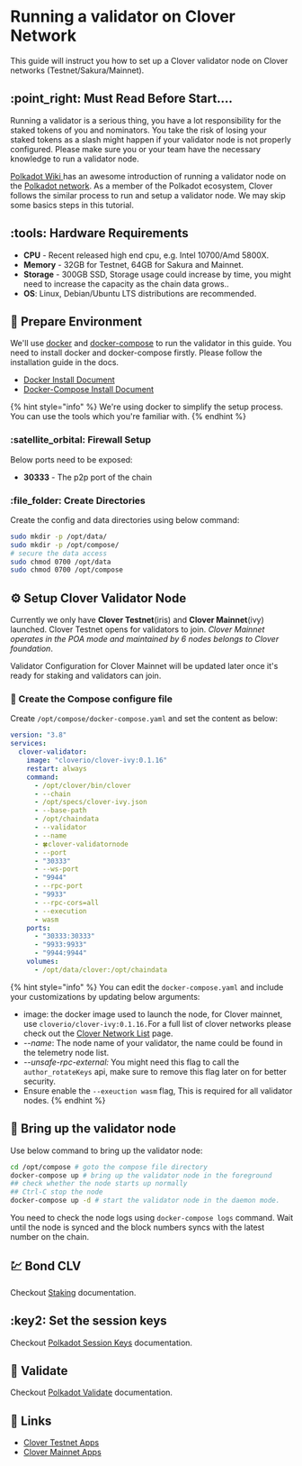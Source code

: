 # Running a validator on Clover Network

This guide will instruct you how to set up a Clover validator node on Clover networks (Testnet/Sakura/Mainnet).&#x20;

## :point\_right: Must Read Before Start....

Running a validator is a serious thing, you have a lot responsibility for the staked tokens of you and nominators.  You take the risk of losing your staked tokens as a slash might happen if your validator node is not properly configured. Please make sure you or your team have the necessary knowledge to run a validator node.

[Polkadot Wiki ](https://wiki.polkadot.network/docs/en/maintain-guides-how-to-validate-polkadot)has an awesome introduction of running a validator node on the [Polkadot network](https://polkadot.network).  As a member of the Polkadot ecosystem, Clover follows the similar process to run and setup a validator node. We may skip some basics steps in this tutorial.

## :tools: Hardware Requirements

* **CPU** - Recent released high end cpu, e.g. Intel 10700/Amd 5800X.
* **Memory** - 32GB for Testnet, 64GB for Sakura and Mainnet.
* **Storage** - 300GB SSD, Storage usage could increase by time, you might need to increase the capacity as the chain data grows..
* **OS**: Linux, Debian/Ubuntu LTS distributions are recommended.

## :wrench: Prepare Environment

We'll use [docker](https://docs.docker.com/engine/) and [docker-compose](https://docs.docker.com/compose/) to run the validator in this guide. You need to install docker and docker-compose firstly.  Please follow the installation guide in the docs.

* [Docker Install Document](https://docs.docker.com/engine/install/)
* [Docker-Compose Install Document](https://docs.docker.com/compose/install/)

{% hint style="info" %}
We're using docker to simplify the setup process. You can use the tools which you're familiar with.
{% endhint %}

### :satellite\_orbital: Firewall Setup

Below ports need to be exposed:

* **30333** - The p2p port of the chain

### :file\_folder: Create Directories

Create the config and data directories using below command:

```bash
sudo mkdir -p /opt/data/
sudo mkdir -p /opt/compose/
# secure the data access
sudo chmod 0700 /opt/data
sudo chmod 0700 /opt/compose 
```

## :gear: Setup Clover Validator Node

Currently we only have **Clover Testnet**(iris) and **Clover Mainnet**(ivy) launched. Clover Testnet opens for validators to join.  _Clover Mainnet operates in the POA mode and maintained by 6 nodes  belongs to Clover foundation_.&#x20;

Validator Configuration for Clover Mainnet will be updated later once it's ready for staking and validators can join.

### :pencil: Create the Compose configure file

Create `/opt/compose/docker-compose.yaml` and set the content as below:

```yaml
version: "3.8"
services:
  clover-validator:
    image: "cloverio/clover-ivy:0.1.16"
    restart: always
    command:
      - /opt/clover/bin/clover
      - --chain 
      - /opt/specs/clover-ivy.json  
      - --base-path 
      - /opt/chaindata
      - --validator
      - --name 
      - 🍀clover-validatornode
      - --port 
      - "30333"
      - --ws-port 
      - "9944"
      - --rpc-port 
      - "9933"
      - --rpc-cors=all 
      - --execution
      - wasm
    ports:
      - "30333:30333"
      - "9933:9933"
      - "9944:9944"
    volumes:
      - /opt/data/clover:/opt/chaindata
```

{% hint style="info" %}
You can edit the `docker-compose.yaml` and include your customizations by updating below arguments:

* image: the docker image used to launch the node, for Clover mainnet, use `cloverio/clover-ivy:0.1.16.`For a full list of clover networks please check out the [Clover Network List](../quick-start/clover-network-list.md) page.
* \--_name_:  The node name of your validator, the name could be found in the telemetry node list.
* _--unsafe-rpc-external:_  You might need this flag to call the `author_rotateKeys` api, make sure to remove this flag later on for better security.
* Ensure enable the `--exeuction wasm` flag, This is required for all validator nodes.
{% endhint %}

## :rocket: Bring up the validator node

Use below command to bring up the validator node:

```bash
cd /opt/compose # goto the compose file directory
docker-compose up # bring up the validator node in the foreground
## check whether the node starts up normally
## Ctrl-C stop the node
docker-compose up -d # start the validator node in the daemon mode.
```

You need to check the node logs using `docker-compose logs` command. Wait until the node is synced and the block numbers syncs with the latest number on the chain.

## :chart: Bond CLV

Checkout [Staking](../quick-start/staking-on-ivy-network.md) documentation.

## :key2: Set the session keys

Checkout [Polkadot Session Keys](https://wiki.polkadot.network/docs/en/maintain-guides-how-to-validate-polkadot#option-2-cli) documentation.

## :stars: Validate

Checkout [Polkadot Validate](https://wiki.polkadot.network/docs/en/maintain-guides-how-to-validate-polkadot#validate) documentation.

## :trident: Links

* [Clover Testnet Apps](https://apps.clover.finance)
* [Clover Mainnet Apps](https://apps-ivy.clover.finance)
